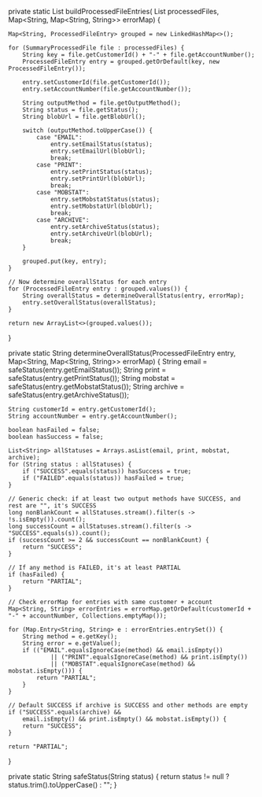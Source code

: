 private static List<ProcessedFileEntry> buildProcessedFileEntries(
        List<SummaryProcessedFile> processedFiles,
        Map<String, Map<String, String>> errorMap) {

    Map<String, ProcessedFileEntry> grouped = new LinkedHashMap<>();

    for (SummaryProcessedFile file : processedFiles) {
        String key = file.getCustomerId() + "-" + file.getAccountNumber();
        ProcessedFileEntry entry = grouped.getOrDefault(key, new ProcessedFileEntry());

        entry.setCustomerId(file.getCustomerId());
        entry.setAccountNumber(file.getAccountNumber());

        String outputMethod = file.getOutputMethod();
        String status = file.getStatus();
        String blobUrl = file.getBlobUrl();

        switch (outputMethod.toUpperCase()) {
            case "EMAIL":
                entry.setEmailStatus(status);
                entry.setEmailUrl(blobUrl);
                break;
            case "PRINT":
                entry.setPrintStatus(status);
                entry.setPrintUrl(blobUrl);
                break;
            case "MOBSTAT":
                entry.setMobstatStatus(status);
                entry.setMobstatUrl(blobUrl);
                break;
            case "ARCHIVE":
                entry.setArchiveStatus(status);
                entry.setArchiveUrl(blobUrl);
                break;
        }

        grouped.put(key, entry);
    }

    // Now determine overallStatus for each entry
    for (ProcessedFileEntry entry : grouped.values()) {
        String overallStatus = determineOverallStatus(entry, errorMap);
        entry.setOverallStatus(overallStatus);
    }

    return new ArrayList<>(grouped.values());
}

private static String determineOverallStatus(ProcessedFileEntry entry, Map<String, Map<String, String>> errorMap) {
    String email = safeStatus(entry.getEmailStatus());
    String print = safeStatus(entry.getPrintStatus());
    String mobstat = safeStatus(entry.getMobstatStatus());
    String archive = safeStatus(entry.getArchiveStatus());

    String customerId = entry.getCustomerId();
    String accountNumber = entry.getAccountNumber();

    boolean hasFailed = false;
    boolean hasSuccess = false;

    List<String> allStatuses = Arrays.asList(email, print, mobstat, archive);
    for (String status : allStatuses) {
        if ("SUCCESS".equals(status)) hasSuccess = true;
        if ("FAILED".equals(status)) hasFailed = true;
    }

    // Generic check: if at least two output methods have SUCCESS, and rest are "", it's SUCCESS
    long nonBlankCount = allStatuses.stream().filter(s -> !s.isEmpty()).count();
    long successCount = allStatuses.stream().filter(s -> "SUCCESS".equals(s)).count();
    if (successCount >= 2 && successCount == nonBlankCount) {
        return "SUCCESS";
    }

    // If any method is FAILED, it's at least PARTIAL
    if (hasFailed) {
        return "PARTIAL";
    }

    // Check errorMap for entries with same customer + account
    Map<String, String> errorEntries = errorMap.getOrDefault(customerId + "-" + accountNumber, Collections.emptyMap());

    for (Map.Entry<String, String> e : errorEntries.entrySet()) {
        String method = e.getKey();
        String error = e.getValue();
        if (("EMAIL".equalsIgnoreCase(method) && email.isEmpty())
                || ("PRINT".equalsIgnoreCase(method) && print.isEmpty())
                || ("MOBSTAT".equalsIgnoreCase(method) && mobstat.isEmpty())) {
            return "PARTIAL";
        }
    }

    // Default SUCCESS if archive is SUCCESS and other methods are empty
    if ("SUCCESS".equals(archive) &&
        email.isEmpty() && print.isEmpty() && mobstat.isEmpty()) {
        return "SUCCESS";
    }

    return "PARTIAL";
}

private static String safeStatus(String status) {
    return status != null ? status.trim().toUpperCase() : "";
}
